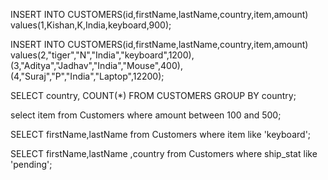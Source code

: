 INSERT INTO CUSTOMERS(id,firstName,lastName,country,item,amount) values(1,Kishan,K,India,keyboard,900);


INSERT INTO CUSTOMERS(id,firstName,lastName,country,item,amount) values(2,"tiger","N","India","keyboard",1200),
(3,"Aditya","Jadhav","India","Mouse",400), (4,"Suraj","P","India","Laptop",12200);


SELECT country, COUNT(*) FROM CUSTOMERS GROUP BY country;




select item from Customers where amount between 100 and 500;


SELECT firstName,lastName from Customers where item like 'keyboard';


SELECT firstName,lastName ,country from Customers where ship_stat like 'pending';
